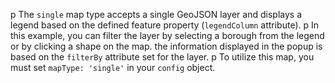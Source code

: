 p The <code>single</code> map type accepts a single GeoJSON layer and displays a legend based on the defined feature property (<code>legendColumn</code> attribute).
p In this example, you can filter the layer by selecting a borough from the legend or by clicking a shape on the map. the information displayed in the popup is based on the <code>filterBy</code> attribute set for the layer.
p To utilize this map, you must set <code>mapType: 'single'</code> in your <code>config</code> object.